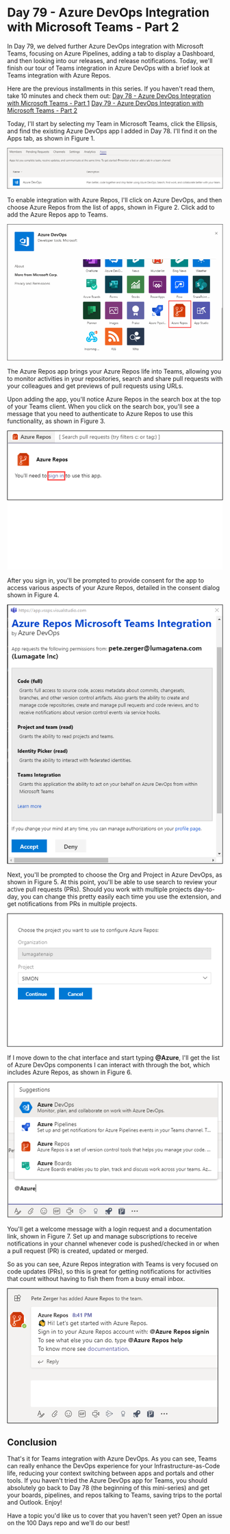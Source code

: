 # Day 79 - Azure DevOps Integration with Microsoft Teams - Part 2

In Day 79, we delved further Azure DevOps integration with Microsoft Teams, focusing on Azure Pipelines, adding a tab to display a Dashboard, and then looking into our releases, and release notifications. Today, we'll finish our tour of Teams integration in Azure DevOps with a brief look at Teams integration with Azure Repos.

Here are the previous installments in this series. If you haven't read them, take 10 minutes and check them out:
[Day 78 - Azure DevOps Integration with Microsoft Teams - Part 1](https://github.com/starkfell/100DaysOfIaC/blob/master/articles/day.78.AZDO-Teams-Integrate.md)
[Day 79 - Azure DevOps Integration with Microsoft Teams - Part 2](https://github.com/starkfell/100DaysOfIaC/blob/master/articles/day.78.AZDO-Teams-Integrate-Pt2.md)

Today, I'll start by selecting my Team in Microsoft Teams, click the Ellipsis, and find the existing Azure DevOps app I added in Day 78. I'll find it on the Apps tab, as shown in Figure 1.

![001](../images/day80/001.png)

To enable integration with Azure Repos, I'll click on Azure DevOps, and then choose Azure Repos from the list of apps, shown in Figure 2. Click add to add the Azure Repos app to Teams.

![002](../images/day80/002.png)

The Azure Repos app brings your Azure Repos life into Teams, allowing you to monitor activities in your repositories, search and share pull requests with your colleagues and get previews of pull requests using URLs.

Upon adding the app, you'll notice Azure Repos in the search box at the top of your Teams client. When you click on the search box, you'll see a message that you need to authenticate to Azure Repos to use this functionality, as shown in Figure 3.

![003](../images/day80/003.png)

After you sign in, you'll be prompted to provide consent for the app to access various aspects of your Azure Repos, detailed in the consent dialog shown in Figure 4.

![004](../images/day80/004.png)

Next, you'll be prompted to choose the Org and Project in Azure DevOps, as shown in Figure 5. At this point, you'll be able to use search to review your active pull requests (PRs). Should you work with multiple projects day-to-day, you can change this pretty easily each time you use the extension, and get notifications from PRs in multiple projects.

![005](../images/day80/005.png)

If I move down to the chat interface and start typing **@Azure**, I'll get the list of Azure DevOps components I can interact with through the bot, which includes Azure Repos, as shown in Figure 6.

![006](../images/day80/006.png)

You'll get a welcome message with a login request and a documentation link, shown in Figure 7.   Set up and manage subscriptions to receive notifications in your channel whenever code is pushed/checked in or when a pull request (PR) is created, updated or merged.

So as you can see, Azure Repos integration with Teams is very focused on code updates (PRs), so this is great for getting notifications for activities that count without having to fish them from a busy email inbox.

![007](../images/day80/007.png)

## Conclusion

That's it for Teams integration with Azure DevOps. As you can see, Teams can really enhance the DevOps experience for your Infrastructure-as-Code life, reducing your context switching between apps and portals and other tools. If you haven't tried the Azure DevOps app for Teams, you should absolutely go back to Day 78 (the beginning of this mini-series) and get your boards, pipelines, and repos talking to Teams, saving trips to the portal and Outlook. Enjoy!

Have a topic you'd like us to cover that you haven't seen yet? Open an issue on the 100 Days repo and we'll do our best!